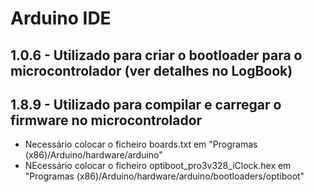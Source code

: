 # Arduino IDE

## 1.0.6 - Utilizado para criar o bootloader para o microcontrolador (ver detalhes no LogBook)
## 1.8.9 - Utilizado para compilar e carregar o firmware no microcontrolador 
- Necessário colocar o ficheiro boards.txt em "Programas (x86)/Arduino/hardware/arduino"
- NEcessário colocar o ficheiro optiboot_pro3v328_iClock.hex em "Programas (x86)/Arduino/hardware/arduino/bootloaders/optiboot"
